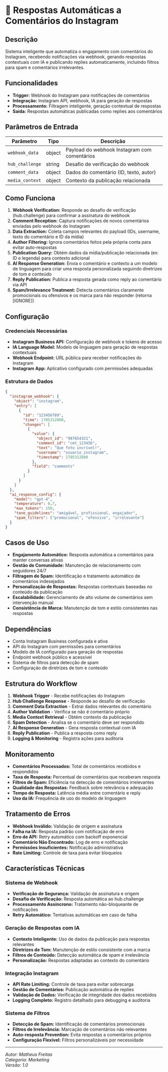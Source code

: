 # 📱 Respostas Automáticas a Comentários do Instagram

## Descrição

Sistema inteligente que automatiza o engajamento com comentários do Instagram, recebendo notificações via webhook, gerando respostas contextuais com IA e publicando replies automaticamente, incluindo filtros para spam e comentários irrelevantes.

## Funcionalidades

- **Trigger:** Webhook do Instagram para notificações de comentários
- **Integração:** Instagram API, webhook, IA para geração de respostas
- **Processamento:** Filtragem inteligente, geração contextual de respostas
- **Saída:** Respostas automáticas publicadas como replies aos comentários

## Parâmetros de Entrada

| Parâmetro       | Tipo   | Descrição                                    |
| --------------- | ------ | -------------------------------------------- |
| `webhook_data`  | object | Payload do webhook Instagram com comentários |
| `hub_challenge` | string | Desafio de verificação do webhook            |
| `comment_data`  | object | Dados do comentário (ID, texto, autor)       |
| `media_context` | object | Contexto da publicação relacionada           |

## Como Funciona

1. **Webhook Verification:** Responde ao desafio de verificação (hub.challenge) para confirmar a assinatura do webhook
2. **Comment Reception:** Captura notificações de novos comentários enviadas pelo webhook do Instagram
3. **Data Extraction:** Coleta campos relevantes do payload (IDs, username, texto do comentário e ID da mídia)
4. **Author Filtering:** Ignora comentários feitos pela própria conta para evitar auto-respostas
5. **Publication Query:** Obtém dados da mídia/publicação relacionada (ex: ID e legenda) para contexto adicional
6. **AI Response Generation:** Envia o comentário e contexto a um modelo de linguagem para criar uma resposta personalizada seguindo diretrizes de tom e conteúdo
7. **Reply Publication:** Publica a resposta gerada como reply ao comentário via API
8. **Spam/Irrelevance Treatment:** Detecta comentários claramente promocionais ou ofensivos e os marca para não responder (retorna [IGNORE])

## Configuração

### Credenciais Necessárias

- **Instagram Business API:** Configuração de webhook e tokens de acesso
- **IA Language Model:** Modelo de linguagem para geração de respostas contextuais
- **Webhook Endpoint:** URL pública para receber notificações do Instagram
- **Instagram App:** Aplicativo configurado com permissões adequadas

### Estrutura de Dados

```json
{
  "instagram_webhook": {
    "object": "instagram",
    "entry": [
      {
        "id": "123456789",
        "time": 1705312800,
        "changes": [
          {
            "value": {
              "object_id": "987654321",
              "comment_id": "cmt_123456",
              "text": "Que foto incrível!",
              "username": "usuario_instagram",
              "timestamp": 1705312800
            },
            "field": "comments"
          }
        ]
      }
    ]
  },
  "ai_response_config": {
    "model": "gpt-4",
    "temperature": 0.7,
    "max_tokens": 150,
    "tone_guidelines": "amigável, profissional, engajador",
    "spam_filters": ["promocional", "ofensivo", "irrelevante"]
  }
}
```

## Casos de Uso

- **Engajamento Automático:** Resposta automática a comentários para manter conversas ativas
- **Gestão de Comunidade:** Manutenção de relacionamento com seguidores 24/7
- **Filtragem de Spam:** Identificação e tratamento automático de comentários indesejados
- **Personalização de Respostas:** Respostas contextuais baseadas no conteúdo da publicação
- **Escalabilidade:** Gerenciamento de alto volume de comentários sem intervenção manual
- **Consistência de Marca:** Manutenção de tom e estilo consistentes nas respostas

## Dependências

- Conta Instagram Business configurada e ativa
- API do Instagram com permissões para comentários
- Modelo de IA configurado para geração de respostas
- Endpoint webhook público e acessível
- Sistema de filtros para detecção de spam
- Configuração de diretrizes de tom e conteúdo

## Estrutura do Workflow

1. **Webhook Trigger** - Recebe notificações do Instagram
2. **Hub Challenge Response** - Responde ao desafio de verificação
3. **Comment Data Extraction** - Extrai dados relevantes do comentário
4. **Author Validation** - Verifica se não é comentário próprio
5. **Media Context Retrieval** - Obtém contexto da publicação
6. **Spam Detection** - Analisa se o comentário deve ser respondido
7. **AI Response Generation** - Gera resposta contextual com IA
8. **Reply Publication** - Publica a resposta como reply
9. **Logging & Monitoring** - Registra ações para auditoria

## Monitoramento

- **Comentários Processados:** Total de comentários recebidos e respondidos
- **Taxa de Resposta:** Percentual de comentários que receberam resposta
- **Filtros de Spam:** Eficiência na detecção de comentários irrelevantes
- **Qualidade das Respostas:** Feedback sobre relevância e adequação
- **Tempo de Resposta:** Latência média entre comentário e reply
- **Uso da IA:** Frequência de uso do modelo de linguagem

## Tratamento de Erros

- **Webhook Inválido:** Validação de origem e assinatura
- **Falha na IA:** Resposta padrão com notificação de erro
- **Erro de API:** Retry automático com backoff exponencial
- **Comentário Não Encontrado:** Log de erro e notificação
- **Permissões Insuficientes:** Notificação administrativa
- **Rate Limiting:** Controle de taxa para evitar bloqueios

## Características Técnicas

### Sistema de Webhook

- **Verificação de Segurança:** Validação de assinatura e origem
- **Desafio de Verificação:** Resposta automática ao hub.challenge
- **Processamento Assíncrono:** Tratamento não-bloqueante de notificações
- **Retry Automático:** Tentativas automáticas em caso de falha

### Geração de Respostas com IA

- **Contexto Inteligente:** Uso de dados da publicação para respostas relevantes
- **Diretrizes de Tom:** Manutenção de estilo consistente com a marca
- **Filtros de Conteúdo:** Detecção automática de spam e irrelevância
- **Personalização:** Respostas adaptadas ao contexto do comentário

### Integração Instagram

- **API Rate Limiting:** Controle de taxa para evitar sobrecarga
- **Gestão de Comentários:** Publicação automática de replies
- **Validação de Dados:** Verificação de integridade dos dados recebidos
- **Logging Completo:** Registro detalhado para debugging e auditoria

### Sistema de Filtros

- **Detecção de Spam:** Identificação de comentários promocionais
- **Filtros de Irrelevância:** Marcação de comentários não relevantes
- **Auto-resposta Prevention:** Evita respostas a comentários próprios
- **Configuração Flexível:** Filtros personalizáveis por necessidade

---

_Autor: Matheus Freitas_  
_Categoria: Marketing_  
_Versão: 1.0_
